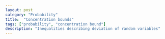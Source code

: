 ```yaml
---
layout: post
category: "Probability"
title:  "Concentration bounds"
tags: ["probability", "concentration bound"]
description: "Inequalities describing deviation of random variables"
---
```

